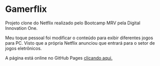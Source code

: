 # Gamerflix
Projeto clone do Netflix realizado pelo Bootcamp MRV pela Digital Innovation One.

Meu toque pessoal foi modificar o conteúdo para exibir diferentes jogos para PC. Visto que a própria Netflix anunciou que entrará para o setor de jogos eletrônicos.


A página está online no GitHub Pages <a href="https://brunodefreitasborges.github.io/gamerflix/">clicando aqui.</a>

